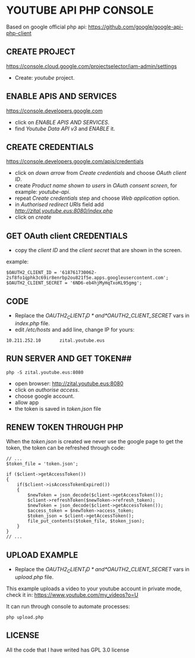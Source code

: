 # YOUTUBE API PHP CONSOLE #

Based on google official php api: https://github.com/google/google-api-php-client

## CREATE PROJECT ##

https://console.cloud.google.com/projectselector/iam-admin/settings

- Create: *youtube* project.

## ENABLE APIS AND SERVICES ##

https://console.developers.google.com

- click on *ENABLE APIS AND SERVICES*.
- find *Youtube Data API v3* and *ENABLE* it.

## CREATE CREDENTIALS ##

https://console.developers.google.com/apis/credentials

- click on *down arrow* from *Create credentials* and choose *OAuth client ID*.
- create *Product name shown to users* in *OAuth consent screen*, for example: *youtube-api*.
- repeat *Create credentials* step and choose *Web application* option.
- in *Authorised redirect URIs* field add *http://zital.youtube.eus:8080/index.php*
- click on *create*

## GET OAuth client CREDENTIALS ##
- copy the *client ID* and the *client secret* that are shown in the screen.

example:  
```
$OAUTH2_CLIENT_ID = '618761730062-2sf8fo1qphk3c69ir8enrbp2ou821f5e.apps.googleusercontent.com';
$OAUTH2_CLIENT_SECRET = '6ND6-eb4hjMyHqTxoKL95gmg';
```

## CODE ##

- Replace the *$OAUTH2_CLIENT_ID* and *$OAUTH2_CLIENT_SECRET* vars in *index.php* file.
- edit */etc/hosts* and add line, change IP for yours:
```
10.211.252.10       zital.youtube.eus
```

## RUN SERVER AND GET TOKEN##
```
php -S zital.youtube.eus:8080
```
- open browser: http://zital.youtube.eus:8080
- click on *authorise access*.
- choose google account.
- allow app
- the token is saved in *token.json* file

## RENEW TOKEN THROUGH PHP ##

When the *token.json* is created we never use the google page to get the token, the token can be refreshed through code:

```
// ...
$token_file = 'token.json';

if ($client->getAccessToken())
{
    if($client->isAccessTokenExpired())
    {
        $newToken = json_decode($client->getAccessToken());
        $client->refreshToken($newToken->refresh_token);
        $newToken = json_decode($client->getAccessToken());
        $access_token = $newToken->access_token;
        $token_json = $client->getAccessToken();
        file_put_contents($token_file, $token_json);
    }
}
// ...
```

## UPLOAD EXAMPLE ##

- Replace the *$OAUTH2_CLIENT_ID* and *$OAUTH2_CLIENT_SECRET* vars in *upload.php* file.

This example uploads a video to your youtube account in private mode, check it in: https://www.youtube.com/my_videos?o=U

It can run through console to automate processes:

```
php upload.php
```

## LICENSE ##

All the code that I have writed has GPL 3.0 license
